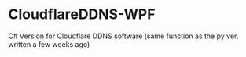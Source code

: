 # CloudflareDDNS-WPF
C# Version for Cloudflare DDNS software (same function as the py ver. written a few weeks ago)
